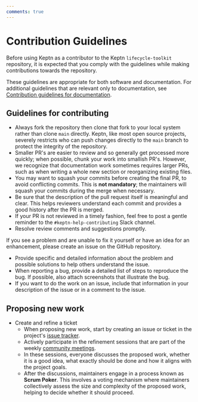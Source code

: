 ```yaml
---
comments: true
---
```


# Contribution Guidelines

Before using Keptn
as a contributor to the Keptn `lifecycle-toolkit` repository,
it is expected that you comply with the guidelines while
making contributions towards the repository.

These guidelines are appropriate for both software and documentation.
For additional guidelines that are relevant only to documentation, see
[Contribution guidelines for documentation](../docs/contrib-guidelines-docs.md).

## Guidelines for contributing

* Always fork the repository then clone that fork to your local system
  rather than clone `main` directly.
  Keptn, like most open source projects,
  severely restricts who can push changes directly to the `main` branch
  to protect the integrity of the repository.
* Smaller PR's are easier to review and so generally get processed more quickly;
  when possible, chunk your work into smallish PR's.
  However, we recognize that documentation work sometimes requires larger PRs,
  such as when writing a whole new section or reorganizing existing files.
* You may want to squash your commits before creating the final PR,
  to avoid conflicting commits.
  This is **not mandatory**; the maintainers will squash your commits
  during the merge when necessary.
* Be sure that the description of the pull request itself
  is meaningful and clear.
  This helps reviewers understand each commit
  and provides a good history after the PR is merged.
* If your PR is not reviewed in a timely fashion,
  feel free to post a gentle reminder to the `#keptn-help-contributing` Slack channel.
* Resolve review comments and suggestions promptly.

If you see a problem and are unable to fix it yourself
or have an idea for an enhancement,
please create an issue on the GitHub repository.

* Provide specific and detailed information about the problem
  and possible solutions to help others understand the issue.
* When reporting a bug, provide a detailed list of steps to reproduce the bug.
  If possible, also attach screenshots that illustrate the bug.
* If you want to do the work on an issue,
  include that information in your description of the issue
  or in a comment to the issue.

## Proposing new work

* Create and refine a ticket
  * When proposing new work, start by creating an issue or ticket in the project's
  [issue tracker](https://github.com/keptn/lifecycle-toolkit/issues).
  * Actively participate in the refinement sessions that are part of the weekly
  [community meetings](https://community.cncf.io/keptn-community/).
  * In these sessions, everyone discusses the proposed work, whether it is a good idea,
  what exactly should be done and how it aligns with the project goals.
  * After the discussions, maintainers engage in a process known as **Scrum Poker**.
  This involves a voting mechanism where maintainers collectively assess the size
  and complexity of the proposed work, helping to decide whether it should proceed.
